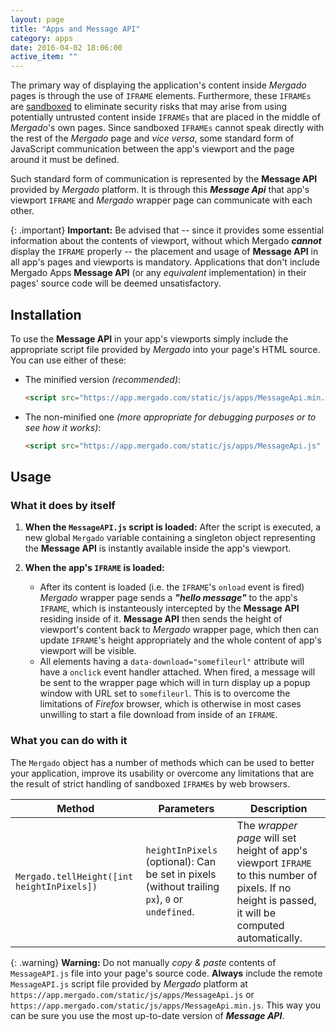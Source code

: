 ```yaml
---
layout: page
title: "Apps and Message API"
category: apps
date: 2016-04-02 18:06:00
active_item: ""
---
```


The primary way of displaying the application's content inside *Mergado* pages is through the use of `IFRAME` elements. Furthermore, these `IFRAMEs` are [sandboxed](https://developer.mozilla.org/en-US/docs/Web/HTML/Element/iframe#attr-sandbox) to eliminate security risks that may arise from using potentially untrusted content inside `IFRAMEs` that are placed in the middle of *Mergado*'s own pages. Since sandboxed `IFRAMEs` cannot speak directly with the rest of the *Mergado* page and *vice versa*, some standard form of JavaScript communication between the app's viewport and the page around it must be defined.

Such standard form of communication is represented by the **Message API** provided by *Mergado* platform. It is through this ***Message Api*** that app's viewport `IFRAME` and *Mergado* wrapper page can communicate with each other.

{: .important}
**Important:** Be advised that -- since it provides some essential information about the contents of viewport, without which Mergado ***cannot*** display the `IFRAME` properly -- the placement and usage of **Message API** in all app's pages and viewports is mandatory. Applications that don't include Mergado Apps **Message API** (or any *equivalent* implementation) in their pages' source code will be deemed unsatisfactory.

## Installation

To use the **Message API** in your app's viewports simply include the appropriate script file provided by *Mergado* into your page's HTML source. You can use either of these:

- The minified version *(recommended)*:
  
  ```html
  <script src="https://app.mergado.com/static/js/apps/MessageApi.min.js" async></script>
  ```
- The non-minified one *(more appropriate for debugging purposes or to see how it works)*:
  
  ```html
  <script src="https://app.mergado.com/static/js/apps/MessageApi.js" async></script>
  ```

## Usage

### What it does by itself
1. **When the `MessageAPI.js` script is loaded:**
After the script is executed, a new global `Mergado` variable containing a singleton object representing the **Message API** is instantly available inside the app's viewport.

2. **When the app's `IFRAME` is loaded:**
   - After its content is loaded (i.e. the `IFRAME`'s `onload` event is fired) *Mergado* wrapper page sends a ***"hello message"*** to the app's `IFRAME`, which is instanteously intercepted by the **Message API** residing inside of it. **Message API** then sends the height of viewport's content back to *Mergado* wrapper page, which then can update `IFRAME`'s height appropriately and the whole content of app's viewport will be visible.
   - All elements having a `data-download="somefileurl"` attribute will have a `onclick` event handler attached. When fired, a message will be sent to the wrapper page which will in turn display up a popup window with URL set to `somefileurl`. This is to overcome the limitations of *Firefox* browser, which is otherwise in most cases unwilling to start a file download from inside of an `IFRAME`.

### What you can do with it
The `Mergado` object has a number of methods which can be used to better your application, improve its usability or overcome any limitations that are the result of strict handling of sandboxed `IFRAME`s by web browsers.

Method | Parameters | Description
------ | ---------- | -----------
`Mergado.tellHeight([int heightInPixels])` | `heightInPixels` (optional): Can be set in pixels (without trailing `px`), `0` or `undefined`. | The *wrapper page* will set height of app's viewport `IFRAME` to this number of pixels. If no height is passed, it will be computed automatically.

{: .warning}
**Warning:** Do not manually *copy & paste* contents of `MessageAPI.js` file into your page's source code. **Always** include the remote `MessageAPI.js` script file provided by *Mergado* platform at `https://app.mergado.com/static/js/apps/MessageApi.js` or `https://app.mergado.com/static/js/apps/MessageApi.min.js`. This way you can be sure you use the most up-to-date version of ***Message API***.
